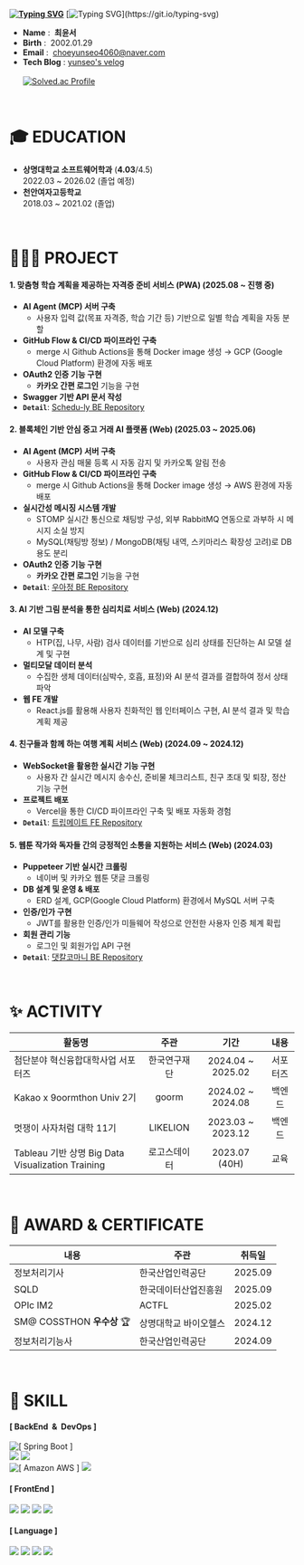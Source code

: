 **[![Typing SVG](https://readme-typing-svg.herokuapp.com?font=Poppins&weight=700&height=70&size=40&pause=500&color=fcee2a&background=FFFFFF00&width=900&lines=Hi,+I'm+Yun+Seo!+🤩)](https://git.io/typing-svg)**
[![Typing SVG](https://readme-typing-svg.herokuapp.com?font=Roboto&weight=400&size=20&pause=500&color=FFFFFF&background=00000000&width=600&lines=안녕하세요.+성장을+즐기는+개발자+최윤서입니다.)](https://git.io/typing-svg)

- **Name** : &nbsp;**최윤서**
- **Birth** : &nbsp;2002.01.29
- **Email** : &nbsp;choeyunseo4060@naver.com
- **Tech Blog** : [yunseo's velog](https://velog.io/@choeyunseo/posts/) <br><br>
[![Solved.ac Profile](http://mazassumnida.wtf/api/v2/generate_badge?boj=sky09508)](https://solved.ac/sky09508/)
<br>

# 🎓 EDUCATION
- **상명대학교 소프트웨어학과** (**4.03**/4.5) <br>
2022.03 ~ 2026.02 (졸업 예정) <br>
- **천안여자고등학교** <br>
2018.03 ~ 2021.02 (졸업)
<br>

# 👩🏻‍💻 PROJECT

#### 1. **맞춤형 학습 계획을 제공하는 자격증 준비 서비스 (PWA)** (2025.08 ~ 진행 중)  
- **AI Agent (MCP) 서버 구축**
  * 사용자 입력 값(목표 자격증, 학습 기간 등) 기반으로 일별 학습 계획을 자동 분할
- **GitHub Flow & CI/CD 파이프라인 구축**
  * merge 시 Github Actions을 통해 Docker image 생성 → GCP (Google Cloud Platform) 환경에 자동 배포
- **OAuth2 인증 기능 구현**
  * **카카오 간편 로그인** 기능을 구현
- **Swagger 기반 API 문서 작성**
- **`Detail`**: [Schedu-ly BE Repository](https://github.com/Schedu-ly/Scheduly-backend)  

#### 2. **블록체인 기반 안심 중고 거래 AI 플랫폼 (Web)** (2025.03 ~ 2025.06)  
- **AI Agent (MCP) 서버 구축**
  * 사용자 관심 매물 등록 시 자동 감지 및 카카오톡 알림 전송
- **GitHub Flow & CI/CD 파이프라인 구축**
  * merge 시 Github Actions을 통해 Docker image 생성 → AWS 환경에 자동 배포
- **실시간성 메시징 시스템 개발**
  * STOMP 실시간 통신으로 채팅방 구성, 외부 RabbitMQ 연동으로 과부하 시 메시지 소실 방지
  * MySQL(채팅방 정보) / MongoDB(채팅 내역, 스키마리스 확장성 고려)로 DB 용도 분리
- **OAuth2 인증 기능 구현**
  * **카카오 간편 로그인** 기능을 구현
- **`Detail`**: [우아정 BE Repository](https://github.com/YunseoChoe/wooajeong-backend)  

#### 3. **AI 기반 그림 분석을 통한 심리치료 서비스 (Web)** (2024.12)  
- **AI 모델 구축**
  * HTP(집, 나무, 사람) 검사 데이터를 기반으로 심리 상태를 진단하는 AI 모델 설계 및 구현
- **멀티모달 데이터 분석**
  * 수집한 생체 데이터(심박수, 호흡, 표정)와 AI 분석 결과를 결합하여 정서 상태 파악
- **웹 FE 개발**
  * React.js를 활용해 사용자 친화적인 웹 인터페이스 구현, AI 분석 결과 및 학습 계획 제공  

#### 4. **친구들과 함께 하는 여행 계획 서비스 (Web)** (2024.09 ~ 2024.12)  
- **WebSocket을 활용한 실시간 기능 구현**
  * 사용자 간 실시간 메시지 송수신, 준비물 체크리스트, 친구 초대 및 퇴장, 정산 기능 구현
- **프로젝트 배포**
  * Vercel을 통한 CI/CD 파이프라인 구축 및 배포 자동화 경험
- **`Detail`**: [트립메이트 FE Repository](https://github.com/YunseoChoe/tripmate-frontend)  

#### 5. **웹툰 작가와 독자들 간의 긍정적인 소통을 지원하는 서비스 (Web)** (2024.03)  
- **Puppeteer 기반 실시간 크롤링**
  * 네이버 및 카카오 웹툰 댓글 크롤링
- **DB 설계 및 운영 & 배포**
  * ERD 설계, GCP(Google Cloud Platform) 환경에서 MySQL 서버 구축
- **인증/인가 구현**
  * JWT를 활용한 인증/인가 미들웨어 작성으로 안전한 사용자 인증 체계 확립
- **회원 관리 기능**
  * 로그인 및 회원가입 API 구현
- **`Detail`**: [댓칼코마니 BE Repository](https://github.com/YunseoChoe/2024_BEOTKKOTTHON_TEAM_37_BE)  


<!--
  – Role: `BackEnd` <br>
  – Skills: 
  – Detail: [댓칼코마니 BE Repository](https://github.com/YunseoChoe/2024_BEOTKKOTTHON_TEAM_37_BE)
<br>
-->

<br>

# ✨ ACTIVITY
<!--
| 활동명 | 주관 |  기간 | 내용 | 비고 |
|---|:---:|:---:|:---:|:---:|
| 첨단분야 혁신융합대학사업 서포터즈 | 한국연구재단 | 2024.04 ~ 2025.02 | 서포터즈 | [수료증](https://github.com/user-attachments/assets/21e6d772-406b-49f9-8132-71b783f3c260) |
| Kakao x 9oormthon Univ 2기 | goorm | 2024.02 ~ 2024.08 | 백엔드 | [수료증](https://github.com/user-attachments/assets/a0c5d906-5ae5-4a7d-9d87-d3241b676264) |
| 멋쟁이 사자처럼 대학 11기 | LIKELION | 2023.03 ~ 2023.12 | 백엔드 | - |
| Tableau 기반 상명 Big Data Visualization Training | 로고스데이터| 2023.07 (40H) | 교육 | [수료증](https://github.com/user-attachments/assets/68a73d8e-4994-4d67-bb1e-dbe9ac97b372) |
-->

| 활동명 | 주관 |  기간 | 내용 |
|---|:---:|:---:|:---:|
| 첨단분야 혁신융합대학사업 서포터즈 | 한국연구재단 | 2024.04 ~ 2025.02 | 서포터즈 |
| Kakao x 9oormthon Univ 2기 | goorm | 2024.02 ~ 2024.08 | 백엔드 |
| 멋쟁이 사자처럼 대학 11기 | LIKELION | 2023.03 ~ 2023.12 | 백엔드 |
| Tableau 기반 상명 Big Data Visualization Training | 로고스데이터| 2023.07 (40H) | 교육 |
<br>

# 🏅 AWARD & CERTIFICATE
<!--
| 내용 | 주관 | 취득일 | 비고 |
|---|---|---|:---:|
| 정보처리기사 | 한국산업인력공단 | 2025.09 | [합격증](https://github.com/user-attachments/assets/a0994212-4010-4cb8-9862-0c8c04959021) |
| SQL Developer (SQLD) | 한국데이터산업진흥원 | 2025.09 | [합격증](https://github.com/user-attachments/assets/8b00fa0d-8692-4d62-9628-ccdd1a49474f) |
|OPIc IM2|ACTFL|2025.02|-|
|SM@ COSSTHON **우수상** 🏆|상명대학교 바이오헬스|2024.12|[상장](https://github.com/user-attachments/assets/12ef2bf8-dd6d-41ad-8c0f-3947a75cee2b)|
| 정보처리기능사 | 한국산업인력공단 | 2024.09 | [합격증](https://github.com/user-attachments/assets/fb2f2f92-2997-4a0a-a6a4-21a9da05f8e9) |
-->
| 내용 | 주관 | 취득일 |
|---|---|---|
| 정보처리기사 | 한국산업인력공단 | 2025.09 |
| SQLD | 한국데이터산업진흥원 | 2025.09 |
|OPIc IM2|ACTFL|2025.02|-|
|SM@ COSSTHON **우수상** 🏆|상명대학교 바이오헬스|2024.12|
| 정보처리기능사 | 한국산업인력공단 | 2024.09 |
<br>

# 🔨 SKILL
#### [ BackEnd&nbsp;&nbsp;&&nbsp;&nbsp;DevOps ]
<img src="https://smartcart-s3-bucket.s3.ap-northeast-2.amazonaws.com/badge_SpringBoot.svg" alt="[ Spring Boot ]"/></a> <br>
<img src="https://img.shields.io/badge/MySQL-4479A1?style=flat-square&logo=MySQL&logoColor=white"/></a>
<img src="https://img.shields.io/badge/MongoDB-47A248?style=flat-square&logo=MongoDB&logoColor=white"/></a> <br>
<img src="https://smartcart-s3-bucket.s3.ap-northeast-2.amazonaws.com/badge_AmazonAWS.svg" alt="[ Amazon AWS ]"/></a>
<img src="https://img.shields.io/badge/GoogleCloud-4285F4?style=flat-square&logo=Google-Cloud&logoColor=white"/></a>

#### [ FrontEnd ]
<img src="https://img.shields.io/badge/React-61DBFB?style=flat-square&logo=React&logoColor=white"/></a>
<img src="https://img.shields.io/badge/HTML-E34F26?style=flat-square&logo=HTML5&logoColor=white"/></a>
<img src="https://img.shields.io/badge/CSS-1572B6?style=flat-square&logo=CSS3&logoColor=white"/></a>
<img src="https://img.shields.io/badge/JavaScript-F7DF1E?style=flat-square&logo=JavaScript&logoColor=white"/></a>

#### [ Language ]
<img src="https://img.shields.io/badge/Java-007396?style=flat-square&logo=coffeeScript&logoColor=white"/></a>
<img src="https://img.shields.io/badge/Python-3776AB?style=flat-square&logo=Python&logoColor=white"/></a>
<img src="https://img.shields.io/badge/C++-00599C?style=flat-square&logo=C%2B%2B&logoColor=white"/></a>
<img src="https://img.shields.io/badge/C-A8B9CC?style=flat-square&logo=C&logoColor=white"/></a>
<br>


